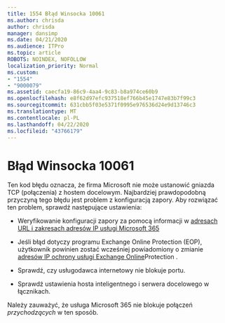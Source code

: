 ```yaml
---
title: 1554 Błąd Winsocka 10061
ms.author: chrisda
author: chrisda
manager: dansimp
ms.date: 04/21/2020
ms.audience: ITPro
ms.topic: article
ROBOTS: NOINDEX, NOFOLLOW
localization_priority: Normal
ms.custom:
- "1554"
- "9000079"
ms.assetid: caecfa19-86c9-4aa4-9c83-b8a974ce60b9
ms.openlocfilehash: e8f62d97efc937518ef766b45e1747e83b7f99c3
ms.sourcegitcommit: 631cbb5f03e5371f0995e976536d24e9d13746c3
ms.translationtype: MT
ms.contentlocale: pl-PL
ms.lasthandoff: 04/22/2020
ms.locfileid: "43766179"
---
```

# <a name="winsock-error-10061"></a>Błąd Winsocka 10061

Ten kod błędu oznacza, że firma Microsoft nie może ustanowić gniazda TCP (połączenia) z hostem docelowym. Najbardziej prawdopodobną przyczyną tego błędu jest problem z konfiguracją zapory. Aby rozwiązać ten problem, sprawdź następujące ustawienia:

- Weryfikowanie konfiguracji zapory za pomocą informacji w [adresach URL i zakresach adresów IP usługi Microsoft 365](https://docs.microsoft.com/office365/enterprise/urls-and-ip-address-ranges)

- Jeśli błąd dotyczy programu Exchange Online Protection (EOP), użytkownik powinien zostać wcześniej powiadomiony o zmianie [adresów IP ochrony usługi Exchange Online](https://docs.microsoft.com/office365/SecurityCompliance/eop/exchange-online-protection-ip-addresses)Protection .

- Sprawdź, czy usługodawca internetowy nie blokuje portu.

- Sprawdź ustawienia hosta inteligentnego i serwera docelowego w łącznikach.

Należy zauważyć, że usługa Microsoft 365 nie blokuje połączeń *przychodzących* w ten sposób.
